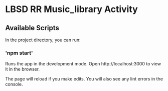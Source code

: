 # LBSD RR Music_library Activity

## Available Scripts

In the project directory, you can run:

### 'npm start'

Runs the app in the development mode.
Open http://localhost:3000 to view it in the browser.

The page will reload if you make edits.
You will also see any lint errors in the console.